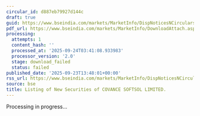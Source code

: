 ```yaml
---
circular_id: d887eb79927d144c
draft: true
guid: https://www.bseindia.com/markets/MarketInfo/DispNoticesNCirculars.aspx?Noticeid={90F72E61-D19E-431B-A822-706DA69E92DF}&noticeno=20250923-62&dt=09/23/2025&icount=62&totcount=84&flag=0
pdf_url: https://www.bseindia.com/markets/MarketInfo/DownloadAttach.aspx?id=20250923-62&attachedId=
processing:
  attempts: 1
  content_hash: ''
  processed_at: '2025-09-24T03:41:08.933983'
  processor_version: '2.0'
  stage: download_failed
  status: failed
published_date: '2025-09-23T13:48:01+00:00'
rss_url: https://www.bseindia.com/markets/MarketInfo/DispNoticesNCirculars.aspx?Noticeid={90F72E61-D19E-431B-A822-706DA69E92DF}&noticeno=20250923-62&dt=09/23/2025&icount=62&totcount=84&flag=0
source: bse
title: Listing of New Securities of COVANCE SOFTSOL LIMITED.
---
```


Processing in progress...
